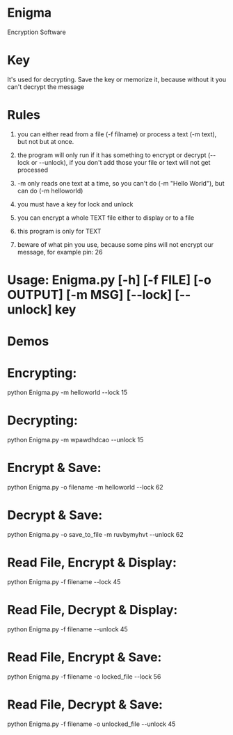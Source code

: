 # Enigma
Encryption Software

# Key
It's used for decrypting. Save the key or memorize it, because without it you can't decrypt the message

# Rules
1) you can either read from a file (-f filname) or process a text (-m text), but not but at once.

2) the program will only run if it has something to encrypt or decrypt (--lock or --unlock), if you don't add those your file or text will not get processed

3) -m only reads one text at a time, so you can't do (-m "Hello World"), but can do (-m helloworld)

4) you must have a key for lock and unlock

5) you can encrypt a whole TEXT file either to display or to a file

6) this program is only for TEXT

7) beware of what pin you use, because some pins will not encrypt our message, for example pin: 26

# Usage: Enigma.py [-h] [-f FILE] [-o OUTPUT] [-m MSG] [--lock] [--unlock] key

# Demos

# Encrypting:
python Enigma.py -m helloworld --lock 15
 

# Decrypting:
python Enigma.py -m wpawdhdcao --unlock 15
 
# Encrypt & Save:
python Enigma.py -o filename -m helloworld --lock 62
  
# Decrypt & Save:
python Enigma.py -o save_to_file -m ruvbymyhvt --unlock 62

# Read File, Encrypt & Display:
python Enigma.py -f filename --lock 45
  
# Read File, Decrypt & Display:
python Enigma.py -f filename --unlock 45
  
# Read File, Encrypt & Save:
python Enigma.py -f filename -o locked_file --lock 56
  
# Read File, Decrypt & Save:
python Enigma.py -f filename -o unlocked_file --unlock 45
